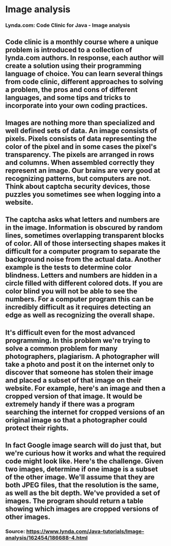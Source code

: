 # Image analysis
### Lynda.com: Code Clinic for Java - Image analysis

## Code clinic is a monthly course where a unique problem is introduced to a collection of lynda.com authors. In response, each author will create a solution using their programming language of choice. You can learn several things from code clinic, different approaches to solving a problem, the pros and cons of different languages, and some tips and tricks to incorporate into your own coding practices. 

## Images are nothing more than specialized and well defined sets of data. An image consists of pixels. Pixels consists of data representing the color of the pixel and in some cases the pixel's transparency. The pixels are arranged in rows and columns. When assembled correctly they represent an image. Our brains are very good at recognizing patterns, but computers are not. Think about captcha security devices, those puzzles you sometimes see when logging into a website.

## The captcha asks what letters and numbers are in the image. Information is obscured by random lines, sometimes overlapping transparent blocks of color. All of those intersecting shapes makes it difficult for a computer program to separate the background noise from the actual data. Another example is the tests to determine color blindness. Letters and numbers are hidden in a circle filled with different colored dots. If you are color blind you will not be able to see the numbers. For a computer program this can be incredibly difficult as it requires detecting an edge as well as recognizing the overall shape.

## It's difficult even for the most advanced programming. In this problem we're trying to solve a common problem for many photographers, plagiarism. A photographer will take a photo and post it on the internet only to discover that someone has stolen their image and placed a subset of that image on their website. For example, here's an image and then a cropped version of that image. It would be extremely handy if there was a program searching the internet for cropped versions of an original image so that a photographer could protect their rights.

## In fact Google image search will do just that, but we're curious how it works and what the required code might look like. Here's the challenge. Given two images, determine if one image is a subset of the other image. We'll assume that they are both JPEG files, that the resolution is the same, as well as the bit depth. We've provided a set of images. The program should return a table showing which images are cropped versions of other images.

### Source: https://www.lynda.com/Java-tutorials/Image-analysis/162454/186688-4.html
